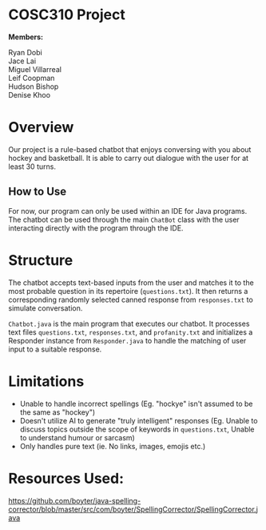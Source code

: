 # COSC310 Project

__Members:__

Ryan Dobi<br>Jace Lai<br>Miguel Villarreal<br>Leif Coopman<br>Hudson Bishop<br>Denise Khoo

# Overview

Our project is a rule-based chatbot that enjoys conversing with you about hockey and basketball. It is able to carry out dialogue with the user for at least 30 turns.

## How to Use

For now, our program can only be used within an IDE for Java programs. The chatbot can be used through the main `ChatBot` class with the user interacting directly with the program through the IDE. 

# Structure

The chatbot accepts text-based inputs from the user and matches it to the most probable question in its repertoire (`questions.txt`). It then returns a corresponding randomly selected canned response from `responses.txt` to simulate conversation.

`Chatbot.java` is the main program that executes our chatbot. It processes text files `questions.txt`, `responses.txt`, and `profanity.txt` and initializes a Responder instance from `Responder.java` to handle the matching of user input to a suitable response.

# Limitations

- Unable to handle incorrect spellings (Eg. "hockye" isn't assumed to be the same as "hockey")
- Doesn't utilize AI to generate "truly intelligent" responses (Eg. Unable to discuss topics outside the scope of keywords in `questions.txt`, Unable to understand humour or sarcasm)
- Only handles pure text (ie. No links, images, emojis etc.)

# Resources Used:
https://github.com/boyter/java-spelling-corrector/blob/master/src/com/boyter/SpellingCorrector/SpellingCorrector.java
